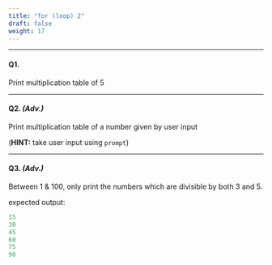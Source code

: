 ```yaml
---
title: "for (loop) 2"
draft: false
weight: 17
---
```


---

#### Q1. 

Print multiplication table of 5

---

#### Q2. _(Adv.)_

Print multiplication table of a number given by user input

(**HINT:** take user input using `prompt`)

---

#### Q3. _(Adv.)_

Between 1 & 100, only print the numbers which are divisible by both 3 and 5.

expected output:

```jsx
15
30
45
60
75
90
```